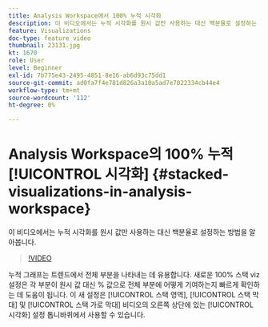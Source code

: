```yaml
---
title: Analysis Workspace에서 100% 누적 시각화
description: 이 비디오에서는 누적 시각화를 원시 값만 사용하는 대신 백분율로 설정하는 방법을 알아봅니다.
feature: Visualizations
doc-type: feature video
thumbnail: 23131.jpg
kt: 1670
role: User
level: Beginner
exl-id: 7b775e43-2495-4851-8e16-ab6d93c75dd1
source-git-commit: ad0fa7f4e781d826a3a10a5ad7e7022334cb44e4
workflow-type: tm+mt
source-wordcount: '112'
ht-degree: 0%

---
```


# Analysis Workspace의 100% 누적 [!UICONTROL 시각화] {#stacked-visualizations-in-analysis-workspace}

이 비디오에서는 누적 시각화를 원시 값만 사용하는 대신 백분율로 설정하는 방법을 알아봅니다.

>[!VIDEO](https://video.tv.adobe.com/v/23131/?quality=12)

누적 그래프는 트렌드에서 전체 부분을 나타내는 데 유용합니다. 새로운 100% 스택 viz 설정은 각 부분이 원시 값 대신 % 값으로 전체 부분에 어떻게 기여하는지 빠르게 확인하는 데 도움이 됩니다. 이 새 설정은 [!UICONTROL 스택 영역], [!UICONTROL 스택 막대] 및 [!UICONTROL 스택 가로 막대] 비디오의 오른쪽 상단에 있는 [!UICONTROL 시각화] 설정 톱니바퀴에서 사용할 수 있습니다.

